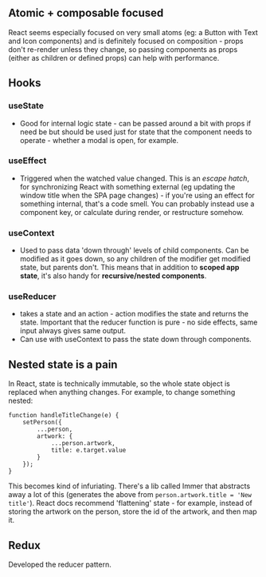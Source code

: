 ## Atomic + composable focused
React seems especially focused on very small atoms (eg: a Button with Text and Icon components) and is definitely focused on composition - props don't re-render unless they change, so passing components as props (either as children or defined props) can help with performance.

## Hooks
### useState
 - Good for internal logic state - can be passed around a bit with props if need be but should be used just for state that the component needs to operate - whether a modal is open, for example.
### useEffect
 - Triggered when the watched value changed. This is an *escape hatch*, for synchronizing React with something external (eg updating the window title when the SPA page changes) - if you're using an effect for something internal, that's a code smell. You can probably instead use a component key, or calculate during render, or restructure somehow.
### useContext
 - Used to pass data 'down through' levels of child components. Can be modified as it goes down, so any children of the modifier get modified state, but parents don't. This means that in addition to **scoped app state**, it's also handy for **recursive/nested components**.
### useReducer
 - takes a state and an action - action modifies the state and returns the state. Important that the reducer function is pure - no side effects, same input always gives same output. 
 - Can use with useContext to pass the state down through components.

## Nested state is a pain
In React, state is technically immutable, so the whole state object is replaced when anything changes. For example, to change something nested:

```
function handleTitleChange(e) {
    setPerson({
	    ...person,
	    artwork: {
	        ...person.artwork,
	        title: e.target.value
	    }
    });
}
```

This becomes kind of infuriating. There's a lib called Immer that abstracts away a lot of this (generates the above from `person.artwork.title = 'New title'`). React docs recommend 'flattening' state - for example, instead of storing the artwork on the person, store the id of the artwork, and then map it.

## Redux
Developed the reducer pattern.